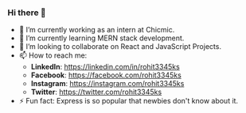 ### Hi there 👋


- 🔭 I’m currently working as an intern at Chicmic.
- 🌱 I’m currently learning MERN stack development.
- 👯 I’m looking to collaborate on React and JavaScript Projects.
- 📫 How to reach me: 
    - **LinkedIn**: https://linkedin.com/in/rohit3345ks
    - **Facebook**: https://facebook.com/rohit3345ks
    - **Instagram**: https://instagram.com/rohit3345ks
    - **Twitter**: https://twitter.com/rohit3345ks
- ⚡ Fun fact: Express is so popular that newbies don't know about it.
